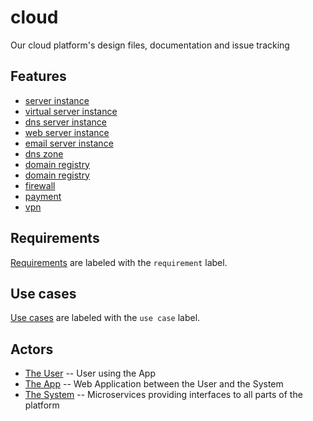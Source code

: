 # cloud

Our cloud platform's design files, documentation and issue tracking

## Features

* [server instance](/../../labels/server%20instance)
* [virtual server instance](/../../labels/virtual%20server%20instance)
* [dns server instance](/../../labels/dns%20server%20instance)
* [web server instance](/../../labels/web%20server%20instance)
* [email server instance](/../../labels/email%20server%20instance)
* [dns zone](/../../labels/dns%20zone)
* [domain registry](/../../labels/domain%20registry)
* [domain registry](/../../labels/domain%20registry)
* [firewall](/../../labels/firewall)
* [payment](/../../labels/payment)
* [vpn](/../../labels/vpn)

## Requirements

[Requirements](/../../labels/requirement) are labeled with the `requirement` label.

## Use cases

[Use cases](/../../labels/use%20case) are labeled with the `use case` label.

## Actors

* [The User](/../../labels/user%20actor) -- User using the App
* [The App](/../../labels/app%20actor) -- Web Application between the User and the System
* [The System](/../../labels/system%20actor) -- Microservices providing interfaces to all parts of the platform
